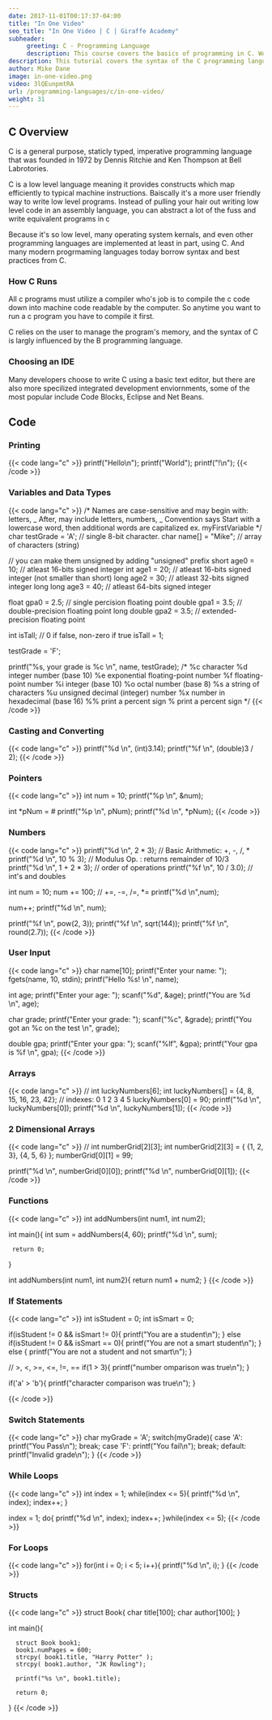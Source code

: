 ```yaml
---
date: 2017-11-01T00:17:37-04:00
title: "In One Video"
seo_title: "In One Video | C | Giraffe Academy"
subheader:
     greeting: C - Programming Language
     description: This course covers the basics of programming in C. Work your way through the videos and we'll teach you everything you need to know to start your programming journey!
description: This tutorial covers the syntax of the C programming language in one video.
author: Mike Dane
image: in-one-video.png
video: 3lQEunpmtRA
url: /programming-languages/c/in-one-video/
weight: 31
---
```


## C Overview

C is a general purpose, staticly typed, imperative programming language
that was founded in 1972 by Dennis Ritchie and Ken Thompson at Bell Labrotories.

C is a low level language meaning it provides constructs which map efficiently to
typical machine instructions. Baiscally it's a more user friendly way to write
low level programs. Instead of pulling your hair out writing low level code in an
assembly language, you can abstract a lot of the fuss and write equivalent programs
in c

Because it's so low level, many operating system kernals, and even other programming
languages are implemented at least in part, using C. And many modern progrmaming
languages today borrow syntax and best practices from C.

### How C Runs

All c programs must utilize a compiler who's job is to compile the c code down
into machine code readable by the computer. So anytime you want to run a c program
you have to compile it first.

C relies on the  user to manage the program's memory, and the
syntax of C is largly influenced by the B programming language.

### Choosing an IDE

Many developers choose to write C using a basic text editor, but there are also
more specilized integrated development enviornments, some of the most popular
include Code Blocks, Eclipse and Net Beans.

## Code

### Printing
{{< code lang="c" >}}
printf("Hello\n");
printf("World");
printf("!\n");
{{< /code >}}

### Variables and Data Types
{{< code lang="c" >}}
/*
Names are case-sensitive and may begin with:
     letters, _
After, may include
     letters, numbers, _
Convention says
     Start with a lowercase word, then additional words are capitalized
     ex. myFirstVariable
*/
char testGrade = 'A';    // single 8-bit character.
char name[] = "Mike";    // array of characters (string)

// you can make them unsigned by adding "unsigned" prefix
short age0 = 10;         // atleast 16-bits signed integer
int age1 = 20;           // atleast 16-bits signed integer (not smaller than short)
long age2 = 30;          // atleast 32-bits signed integer
long long age3 = 40;     // atleast 64-bits signed integer

float gpa0 = 2.5;       // single percision floating point
double gpa1 = 3.5;       // double-precision floating point
long double gpa2 = 3.5;  // extended-precision floating point

int isTall;             // 0 if false, non-zero if true
isTall = 1;

testGrade = 'F';

printf("%s, your grade is %c \n", name, testGrade);
/*
%c	character
%d	integer number (base 10)
%e	exponential floating-point number
%f	floating-point number
%i	integer (base 10)
%o	octal number (base 8)
%s	a string of characters
%u	unsigned decimal (integer) number
%x	number in hexadecimal (base 16)
%%	print a percent sign
\%	print a percent sign
*/
{{< /code >}}

### Casting and Converting
{{< code lang="c" >}}
printf("%d \n", (int)3.14);
printf("%f \n", (double)3 / 2);
{{< /code >}}

### Pointers
{{< code lang="c" >}}
int num = 10;
printf("%p \n", &num);

int *pNum = &num;
printf("%p \n", pNum);
printf("%d \n", *pNum);
{{< /code >}}

### Numbers
{{< code lang="c" >}}
printf("%d \n", 2 * 3);       // Basic Arithmetic: +, -, /, *
printf("%d \n", 10 % 3);      // Modulus Op. : returns remainder of 10/3
printf("%d \n", 1 + 2 * 3);   // order of operations
printf("%f \n", 10 / 3.0);    // int's and doubles


int num = 10;
num += 100;                   // +=, -=, /=, *=
printf("%d \n",num);

num++;
printf("%d \n", num);

printf("%f \n", pow(2, 3));
printf("%f \n", sqrt(144));
printf("%f \n", round(2.7));
{{< /code >}}

### User Input
{{< code lang="c" >}}
char name[10];
printf("Enter your name: ");
fgets(name, 10, stdin);
printf("Hello %s! \n", name);

int age;
printf("Enter your age: ");
scanf("%d", &age);
printf("You are %d \n", age);

char grade;
printf("Enter your grade: ");
scanf("%c", &grade);
printf("You got an %c on the test \n", grade);

double gpa;
printf("Enter your gpa: ");
scanf("%lf", &gpa);
printf("Your gpa is %f \n", gpa);
{{< /code >}}

### Arrays
{{< code lang="c" >}}
// int luckyNumbers[6];
int luckyNumbers[] = {4, 8, 15, 16, 23, 42};
//        indexes:    0  1  2   3   4   5
luckyNumbers[0] = 90;
printf("%d \n", luckyNumbers[0]);
printf("%d \n", luckyNumbers[1]);
{{< /code >}}

### 2 Dimensional Arrays
{{< code lang="c" >}}
// int  numberGrid[2][3];
int numberGrid[2][3] = { {1, 2, 3}, {4, 5, 6} };
numberGrid[0][1] = 99;

printf("%d \n", numberGrid[0][0]);
printf("%d \n", numberGrid[0][1]);
{{< /code >}}

### Functions
{{< code lang="c" >}}
int addNumbers(int num1, int num2);

int main(){
     int sum = addNumbers(4, 60);
     printf("%d \n", sum);

     return 0;
}

int addNumbers(int num1, int num2){
     return num1 + num2;
}
{{< /code >}}

### If Statements
{{< code lang="c" >}}
int isStudent = 0;
int isSmart = 0;

if(isStudent != 0 && isSmart != 0){
     printf("You are a student\n");
} else if(isStudent != 0 && isSmart == 0){
     printf("You are not a smart student\n");
} else {
     printf("You are not a student and not smart\n");
}

// >, <, >=, <=, !=, ==
if(1 > 3){
     printf("number omparison was true\n");
}

if('a' > 'b'){
     printf("character comparison was true\n");
}

{{< /code >}}

### Switch Statements
{{< code lang="c" >}}
char myGrade = 'A';
switch(myGrade){
     case 'A':
          printf("You Pass\n");
          break;
     case 'F':
          printf("You fail\n");
          break;
     default:
          printf("Invalid grade\n");
}
{{< /code >}}

### While Loops
{{< code lang="c" >}}
int index = 1;
while(index <= 5){
     printf("%d \n", index);
     index++;
}

index = 1;
do{
     printf("%d \n", index);
     index++;
}while(index <= 5);
{{< /code >}}

### For Loops
{{< code lang="c" >}}
for(int i = 0; i < 5; i++){
     printf("%d \n", i);
}
{{< /code >}}

### Structs
{{< code lang="c" >}}
struct Book{
     char title[100];
     char author[100];
}

int main(){

      struct Book book1;
      book1.numPages = 600;
      strcpy( book1.title, "Harry Potter" );
      strcpy( book1.author, "JK Rowling");

      printf("%s \n", book1.title);

      return 0;
}
{{< /code >}}